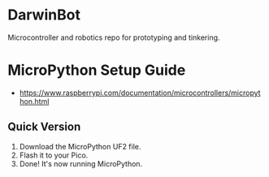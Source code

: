 # DarwinBot
Microcontroller and robotics repo for prototyping and tinkering.

# MicroPython Setup Guide
- https://www.raspberrypi.com/documentation/microcontrollers/micropython.html

## Quick Version
1. Download the MicroPython UF2 file.
2. Flash it to your Pico.
3. Done! It's now running MicroPython.

